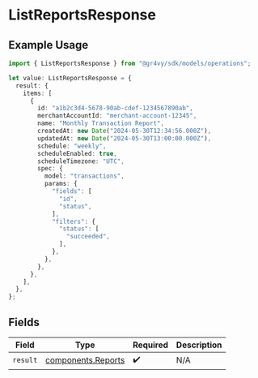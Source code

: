# ListReportsResponse

## Example Usage

```typescript
import { ListReportsResponse } from "@gr4vy/sdk/models/operations";

let value: ListReportsResponse = {
  result: {
    items: [
      {
        id: "a1b2c3d4-5678-90ab-cdef-1234567890ab",
        merchantAccountId: "merchant-account-12345",
        name: "Monthly Transaction Report",
        createdAt: new Date("2024-05-30T12:34:56.000Z"),
        updatedAt: new Date("2024-05-30T13:00:00.000Z"),
        schedule: "weekly",
        scheduleEnabled: true,
        scheduleTimezone: "UTC",
        spec: {
          model: "transactions",
          params: {
            "fields": [
              "id",
              "status",
            ],
            "filters": {
              "status": [
                "succeeded",
              ],
            },
          },
        },
      },
    ],
  },
};
```

## Fields

| Field                                                    | Type                                                     | Required                                                 | Description                                              |
| -------------------------------------------------------- | -------------------------------------------------------- | -------------------------------------------------------- | -------------------------------------------------------- |
| `result`                                                 | [components.Reports](../../models/components/reports.md) | :heavy_check_mark:                                       | N/A                                                      |